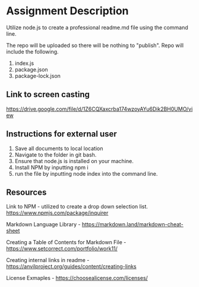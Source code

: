 # Assignment Description
Utilize node.js to create a professional readme.md file using the command line.

The repo will be uploaded so there will be nothing to "publish". Repo will include the following.
1. index.js
2. package.json
3. package-lock.json

## Link to screen casting
https://drive.google.com/file/d/1Z6CQXaxcrba174wzoyAYu6Dik2BH0UMO/view

## Instructions for external user
1. Save all documents to local location
2. Navigate to the folder in git bash.
3. Ensure that node.js is installed on your machine.
4. Install NPM by inputting npm i
5. run the file by inputting node index into the command line.


## Resources
Link to NPM - utilized to create a drop down selection list. https://www.npmjs.com/package/inquirer

Markdown Language Library - https://markdown.land/markdown-cheat-sheet

Creating a Table of Contents for Markdown File - https://www.setcorrect.com/portfolio/work11/

Creating internal links in readme - https://anvilproject.org/guides/content/creating-links

License Exmaples - https://choosealicense.com/licenses/